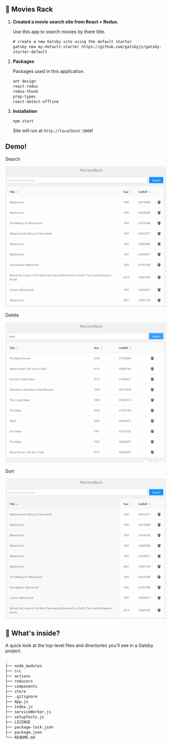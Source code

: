 ## 🎥 Movies Rack

1.  **Created a movie search site from React + Redux.**

    Use this app to search movies by there title.

    ```shell
    # create a new Gatsby site using the default starter
    gatsby new my-default-starter https://github.com/gatsbyjs/gatsby-starter-default
    ```

1.  **Packages**

    Packages used in this application.

    ```shell
    ant design     
    react-redux
    redux-thunk
    prop-types
    react-detect-offline
    ```

1.  **Installation**

     ```shell
    npm start
    ```

    Site will run at `http://localhost:3000`!
    
## Demo!

Search

![Search](https://github.com/Deepakhc26/MovieRack/blob/master/snapshot/search.gif)

Delete

![Delete](https://github.com/Deepakhc26/MovieRack/blob/master/snapshot/delete.gif)

Sort

![Sort](https://github.com/Deepakhc26/MovieRack/blob/master/snapshot/sort.gif)

## 🧐 What's inside?

A quick look at the top-level files and directories you'll see in a Gatsby project.

    .
    ├── node_modules
    ├── src
    ├── actions
    ├── reducers
    ├── components
    ├── store
    ├── .gitignore
    ├── App.js
    ├── index.js
    ├── serviceWorker.js
    ├── setupTests.js
    ├── LICENSE
    ├── package-lock.json
    ├── package.json
    └── README.md
    
    
